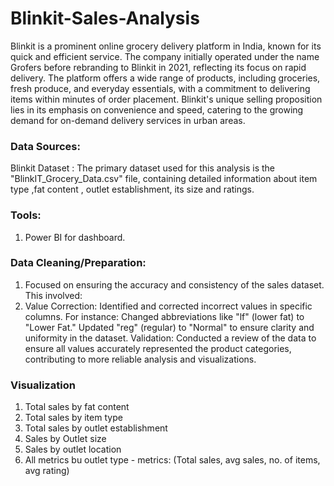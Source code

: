 # Blinkit-Sales-Analysis

Blinkit is a prominent online grocery delivery platform in India, known for its quick and efficient service. The company initially operated under the name Grofers before rebranding to Blinkit in 2021, reflecting its focus on rapid delivery. The platform offers a wide range of products, including groceries, fresh produce, and everyday essentials, with a commitment to delivering items within minutes of order placement. Blinkit's unique selling proposition lies in its emphasis on convenience and speed, catering to the growing demand for on-demand delivery services in urban areas.

### Data Sources:

Blinkit Dataset : The primary dataset used for this analysis is the "BlinkIT_Grocery_Data.csv" file, containing detailed information about item type ,fat content , outlet establishment, its size and ratings.

### Tools:

1. Power BI for dashboard.

### Data Cleaning/Preparation:

1. Focused on ensuring the accuracy and consistency of the sales dataset. This involved:
2. Value Correction: Identified and corrected incorrect values in specific columns. For instance:
Changed abbreviations like "lf" (lower fat) to "Lower Fat."
Updated "reg" (regular) to "Normal" to ensure clarity and uniformity in the dataset.
Validation: Conducted a review of the data to ensure all values accurately represented the product categories, contributing to more reliable analysis and visualizations.

### Visualization

1. Total sales by fat content
2. Total sales by item type
3. Total sales by outlet establishment
4. Sales by Outlet size
5. Sales by outlet location
6. All metrics bu outlet type - metrics: (Total sales, avg sales, no. of items, avg rating)
